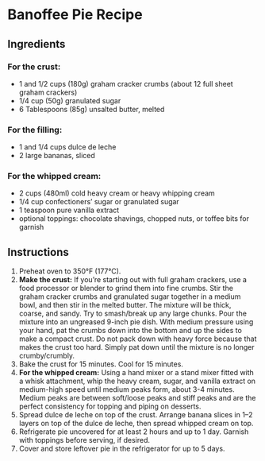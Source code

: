 # Banoffee Pie Recipe

## Ingredients

### For the crust:
* 1 and 1/2 cups (180g) graham cracker crumbs (about 12 full sheet graham crackers)
* 1/4 cup (50g) granulated sugar
* 6 Tablespoons (85g) unsalted butter, melted

### For the filling:
* 1 and 1/4 cups dulce de leche
* 2 large bananas, sliced

### For the whipped cream:
* 2 cups (480ml) cold heavy cream or heavy whipping cream
* 1/4 cup confectioners’ sugar or granulated sugar
* 1 teaspoon pure vanilla extract
* optional toppings: chocolate shavings, chopped nuts, or toffee bits for garnish

## Instructions

1. Preheat oven to 350°F (177°C).
2. **Make the crust:** If you’re starting out with full graham crackers, use a food processor or blender to grind them into fine crumbs. Stir the graham cracker crumbs and granulated sugar together in a medium bowl, and then stir in the melted butter. The mixture will be thick, coarse, and sandy. Try to smash/break up any large chunks. Pour the mixture into an ungreased 9-inch pie dish. With medium pressure using your hand, pat the crumbs down into the bottom and up the sides to make a compact crust. Do not pack down with heavy force because that makes the crust too hard. Simply pat down until the mixture is no longer crumby/crumbly.
3. Bake the crust for 15 minutes. Cool for 15 minutes.
4. **For the whipped cream:** Using a hand mixer or a stand mixer fitted with a whisk attachment, whip the heavy cream, sugar, and vanilla extract on medium-high speed until medium peaks form, about 3-4 minutes. Medium peaks are between soft/loose peaks and stiff peaks and are the perfect consistency for topping and piping on desserts.
5. Spread dulce de leche on top of the crust. Arrange banana slices in 1–2 layers on top of the dulce de leche, then spread whipped cream on top.
6. Refrigerate pie uncovered for at least 2 hours and up to 1 day. Garnish with toppings before serving, if desired.
7. Cover and store leftover pie in the refrigerator for up to 5 days.
